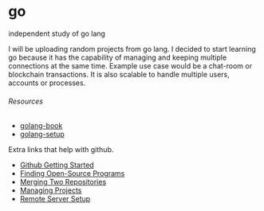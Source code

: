 # go
independent study of go lang

<p>
I will be uploading random projects from go lang.
I decided to start learning go because it has the capability of managing and keeping multiple connections at the same time.
Example use case would be a chat-room or blockchain transactions. It is also scalable to handle multiple users, accounts or processes.
</p>
<h6>Resources</h6>

+ [golang-book](https://www.golang-book.com/)
+ [golang-setup](https://golang.org/doc/install?download=go1.11.5.darwin-amd64.pkg)



Extra links that help with github.
+ [Github Getting Started](https://rogerdudler.github.io/git-guide/)
+ [Finding Open-Source Programs](https://help.github.com/en/articles/finding-open-source-projects-on-github)
+ [Merging Two Repositories](https://gist.github.com/msrose/2feacb303035d11d2d05)
+ [Managing Projects](https://help.github.com/en/articles/configuring-automation-for-project-boards)
+ [Remote Server Setup](https://kbroman.org/github_tutorial/pages/init.html)


